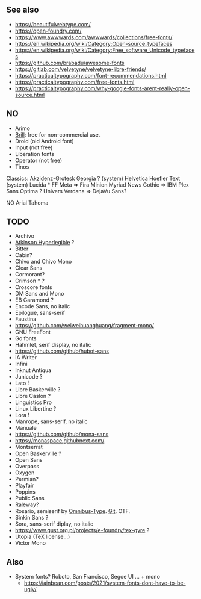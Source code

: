
## See also

- https://beautifulwebtype.com/
- https://open-foundry.com/
- https://www.awwwards.com/awwwards/collections/free-fonts/
- https://en.wikipedia.org/wiki/Category:Open-source_typefaces
- https://en.wikipedia.org/wiki/Category:Free_software_Unicode_typefaces
- https://github.com/brabadu/awesome-fonts
- https://gitlab.com/velvetyne/velvetyne-libre-friends/
- https://practicaltypography.com/font-recommendations.html
- https://practicaltypography.com/free-fonts.html
- https://practicaltypography.com/why-google-fonts-arent-really-open-source.html

## NO

- Arimo
- [Brill](https://brill.com/page/BrillFont/brill-typeface): free for non-commercial use.
- Droid (old Android font)
- Input (not free)
- Liberation fonts
- Operator (not free)
- Tinos

Classics:
Akzidenz-Grotesk
Georgia ? (system)
Helvetica
Hoefler Text (system)
Lucida *
FF Meta => Fira
Minion
Myriad
News Gothic => IBM Plex Sans
Optima ?
Univers
Verdana => DejaVu Sans?

NO
Arial
Tahoma


## TODO

- Archivo
- [Atkinson Hyperlegible](https://brailleinstitute.org/freefont) ?
- Bitter
- Cabin?
- Chivo and Chivo Mono
- Clear Sans
- Cormorant?
- Crimson * ?
- Croscore fonts
- DM Sans and Mono
- EB Garamond ?
- Encode Sans, no italic
- Epilogue, sans-serif
- Faustina
- https://github.com/weiweihuanghuang/fragment-mono/
- GNU FreeFont
- Go fonts
- Hahmlet, serif display, no italic
- https://github.com/github/hubot-sans
- iA Writer
- Infini
- Inknut Anti­qua
- Junicode ?
- Lato !
- Libre Baskerville ?
- Libre Caslon ?
- Linguistics Pro
- Linux Libertine ?
- Lora !
- Manrope, sans-serif, no italic
- Manuale
- https://github.com/github/mona-sans
- https://monaspace.githubnext.com/
- Montserrat
- Open Baskerville ?
- Open Sans
- Overpass
- Oxygen
- Permian?
- Playfair
- Poppins
- Public Sans
- Raleway?
- Rosario, semiserif by [Omnibus-Type](https://www.omnibus-type.com/fonts/rosario/). [Git](https://github.com/Omnibus-Type/Rosario). OTF.
- Sinkin Sans ?
- Sora, sans-serif diplay, no italic
- https://www.gust.org.pl/projects/e-foundry/tex-gyre ?
- Utopia (TeX license...)
- Victor Mono


## Also

- System fonts? Roboto, San Francisco, Segoe UI ... + mono
  * https://iainbean.com/posts/2021/system-fonts-dont-have-to-be-ugly/
